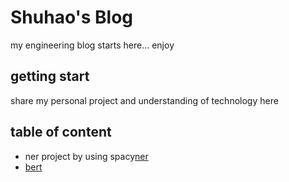 # Shuhao's Blog
my engineering blog starts here... enjoy

## getting start
share my personal project and understanding of technology here

## table of content
- ner project by using spacy[ner](www.google.com)
- [bert](https://github.com/shuhliu7/blog/blob/master/Bert.md)



